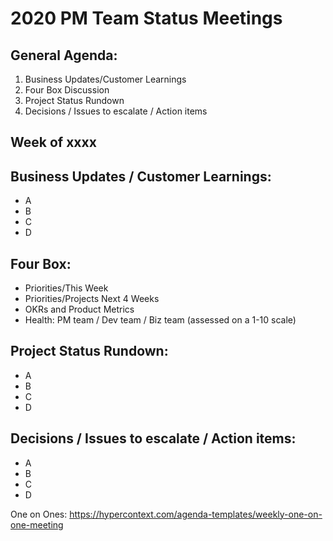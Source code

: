# 2020 PM Team Status Meetings

## General Agenda:

1. Business Updates/Customer Learnings
2. Four Box Discussion
3. Project Status Rundown
4. Decisions / Issues to escalate / Action items

## Week of xxxx

## Business Updates / Customer Learnings:

- A
- B
- C
- D

## Four Box:

- Priorities/This Week
- Priorities/Projects Next 4 Weeks
- OKRs and Product Metrics
- Health: PM team / Dev team / Biz team (assessed on a 1-10 scale)

## Project Status Rundown:

- A
- B
- C
- D

## Decisions / Issues to escalate / Action items:

- A
- B
- C
- D

One on Ones:
https://hypercontext.com/agenda-templates/weekly-one-on-one-meeting

